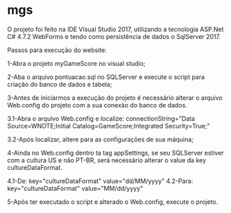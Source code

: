 # mgs

O projeto foi feito na IDE Visual Studio 2017, utilizando a tecnologia ASP.Net C# 4.7.2 WebForms e tendo como persistência de dados o SqlServer 2017.

Passos para execução do website:

1-Abra o projeto myGameScore no visual studio;

2-Aba o arquivo pontuacao.sql no SQLServer e execute o script para criação do banco de dados e tabela;

3-Antes de iniciarmos a execução do projeto é necessário alterar o arquivo Web.config do projeto com a sua conexão do banco de dados.

3.1-Abra o arquivo Web.config e localize: connectionString="Data Source=WNOTE;Initial Catalog=GameScore;Integrated Security=True;"

3.2-Após localizar, altere para as configurações de sua máquina;

4-Ainda no Web.config dentro ta tag appSettings, se seu SQLServer estiver com a cultura US e não PT-BR, será necessário alterar o value da key cultureDataFormat.

4.1-De: key="cultureDataFormat" value="dd/MM/yyyy" 4.2-Para: key="cultureDataFormat" value="MM/dd/yyyy"

5-Após ter executado o script e alterado o Web.config, execute o projeto.
